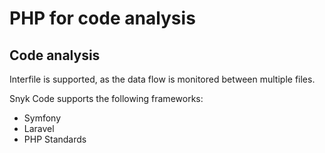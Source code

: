 # PHP for code analysis

## Code analysis

Interfile is supported, as the data flow is monitored between multiple files.

Snyk Code supports the following frameworks:

* Symfony
* Laravel
* PHP Standards

